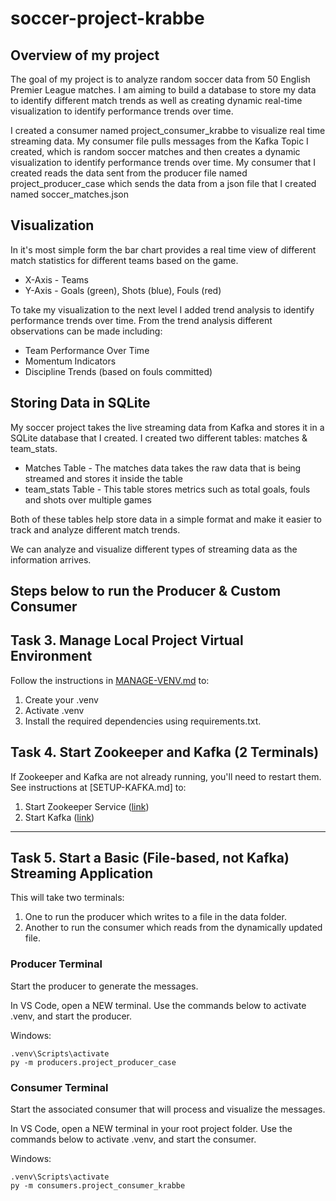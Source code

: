 # soccer-project-krabbe

## Overview of my project

The goal of my project is to analyze random soccer data from 50 English Premier League matches. I am aiming to build a database to store my data to identify different match trends as well as creating dynamic real-time visualization to identify performance trends over time.

I created a consumer named project_consumer_krabbe to visualize real time streaming data. My consumer file pulls messages from the Kafka Topic I created, which is random soccer matches and then creates a dynamic visualization to identify performance trends over time. My consumer that I created reads the data sent from the producer file named project_producer_case which sends the data from a json file that I created named soccer_matches.json

## Visualization
In it's most simple form the bar chart provides a real time view of different match statistics for different teams based on the game.
- X-Axis - Teams
- Y-Axis - Goals (green), Shots (blue), Fouls (red)

To take my visualization to the next level I added trend analysis to identify performance trends over time. From the trend analysis different observations can be made including:
- Team Performance Over Time
- Momentum Indicators
- Discipline Trends (based on fouls committed)

## Storing Data in SQLite
My soccer project takes the live streaming data from Kafka and stores it in a SQLite database that I created. I created two different tables: matches & team_stats.
- Matches Table - The matches data takes the raw data that is being streamed and stores it inside the table
- team_stats Table - This table stores metrics such as total goals, fouls and shots over multiple games

Both of these tables help store data in a simple format and make it easier to track and analyze different match trends.

We can analyze and visualize different types of streaming data as the information arrives.

## Steps below to run the Producer & Custom Consumer

## Task 3. Manage Local Project Virtual Environment

Follow the instructions in [MANAGE-VENV.md](https://github.com/denisecase/buzzline-01-case/docs/MANAGE-VENV.md) to:
1. Create your .venv
2. Activate .venv
3. Install the required dependencies using requirements.txt.

## Task 4. Start Zookeeper and Kafka (2 Terminals)

If Zookeeper and Kafka are not already running, you'll need to restart them.
See instructions at [SETUP-KAFKA.md] to:

1. Start Zookeeper Service ([link](https://github.com/denisecase/buzzline-02-case/blob/main/docs/SETUP-KAFKA.md#step-7-start-zookeeper-service-terminal-1))
2. Start Kafka ([link](https://github.com/denisecase/buzzline-02-case/blob/main/docs/SETUP-KAFKA.md#step-8-start-kafka-terminal-2))

---

## Task 5. Start a Basic (File-based, not Kafka) Streaming Application

This will take two terminals:

1. One to run the producer which writes to a file in the data folder. 
2. Another to run the consumer which reads from the dynamically updated file. 

### Producer Terminal

Start the producer to generate the messages. 

In VS Code, open a NEW terminal.
Use the commands below to activate .venv, and start the producer. 

Windows:

```shell
.venv\Scripts\activate
py -m producers.project_producer_case
```

### Consumer Terminal

Start the associated consumer that will process and visualize the messages. 

In VS Code, open a NEW terminal in your root project folder. 
Use the commands below to activate .venv, and start the consumer. 

Windows:
```shell
.venv\Scripts\activate
py -m consumers.project_consumer_krabbe
```

